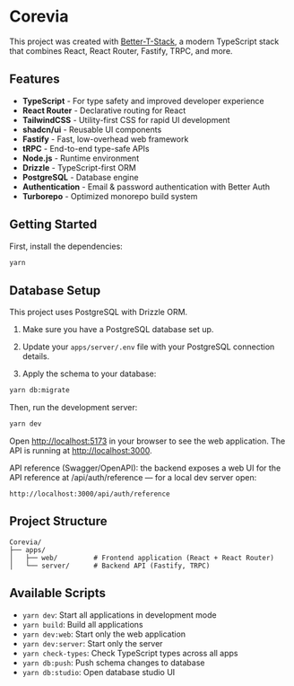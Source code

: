 # Corevia

This project was created with [Better-T-Stack](https://github.com/AmanVarshney01/create-better-t-stack), a modern TypeScript stack that combines React, React Router, Fastify, TRPC, and more.

## Features

- **TypeScript** - For type safety and improved developer experience
- **React Router** - Declarative routing for React
- **TailwindCSS** - Utility-first CSS for rapid UI development
- **shadcn/ui** - Reusable UI components
- **Fastify** - Fast, low-overhead web framework
- **tRPC** - End-to-end type-safe APIs
- **Node.js** - Runtime environment
- **Drizzle** - TypeScript-first ORM
- **PostgreSQL** - Database engine
- **Authentication** - Email & password authentication with Better Auth
- **Turborepo** - Optimized monorepo build system

## Getting Started

First, install the dependencies:

```bash
yarn
```

## Database Setup

This project uses PostgreSQL with Drizzle ORM.

1. Make sure you have a PostgreSQL database set up.
2. Update your `apps/server/.env` file with your PostgreSQL connection details.

3. Apply the schema to your database:

```bash
yarn db:migrate
```

Then, run the development server:

```bash
yarn dev
```

Open [http://localhost:5173](http://localhost:5173) in your browser to see the web application.
The API is running at [http://localhost:3000](http://localhost:3000).

API reference (Swagger/OpenAPI): the backend exposes a web UI for the API reference at /api/auth/reference — for a local dev server open:

```
http://localhost:3000/api/auth/reference
```

## Project Structure

```
Corevia/
├── apps/
│   ├── web/         # Frontend application (React + React Router)
│   └── server/      # Backend API (Fastify, TRPC)
```

## Available Scripts

- `yarn dev`: Start all applications in development mode
- `yarn build`: Build all applications
- `yarn dev:web`: Start only the web application
- `yarn dev:server`: Start only the server
- `yarn check-types`: Check TypeScript types across all apps
- `yarn db:push`: Push schema changes to database
- `yarn db:studio`: Open database studio UI
